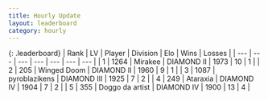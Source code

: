 ```yaml
---
title: Hourly Update
layout: leaderboard
category: hourly
---
```


{: .leaderboard}
| Rank | LV | Player | Division | Elo | Wins | Losses |
| --- | --- | --- | --- | --- | --- | --- |
| <span data-change="0">1</span> | 1264 | <span title="ID: 416373">Mirakee</span> | DIAMOND II | <span data-change="9">1973</span> | <span data-change="3">10</span> | <span data-change="1">1</span> |
| <span data-change="0">2</span> | 205 | <span title="ID: 744396">Winged Doom</span> | DIAMOND II | <span data-change="0">1960</span> | <span data-change="0">9</span> | <span data-change="0">1</span> |
| <span data-change="0">3</span> | 1087 | <span title="ID: 143220">pyroblazikens</span> | DIAMOND III | <span data-change="0">1925</span> | <span data-change="0">7</span> | <span data-change="0">2</span> |
| <span data-change="0">4</span> | 249 | <span title="ID: 745153">Ataraxia</span> | DIAMOND IV | <span data-change="0">1904</span> | <span data-change="0">7</span> | <span data-change="0">2</span> |
| <span data-change="0">5</span> | 355 | <span title="ID: 571923">Doggo da artist</span> | DIAMOND IV | <span data-change="0">1900</span> | <span data-change="0">13</span> | <span data-change="0">4</span> |